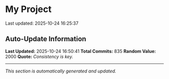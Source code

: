 # My Project


Last updated: 2025-10-24 16:25:37










































































































































































































































































































































































































































































































































































































































































































































































































































































































































































































































































































































































































































































## Auto-Update Information

**Last Updated:** 2025-10-24 16:50:41
**Total Commits:** 835
**Random Value:** 2000
**Quote:** _Consistency is key._

---
_This section is automatically generated and updated._
